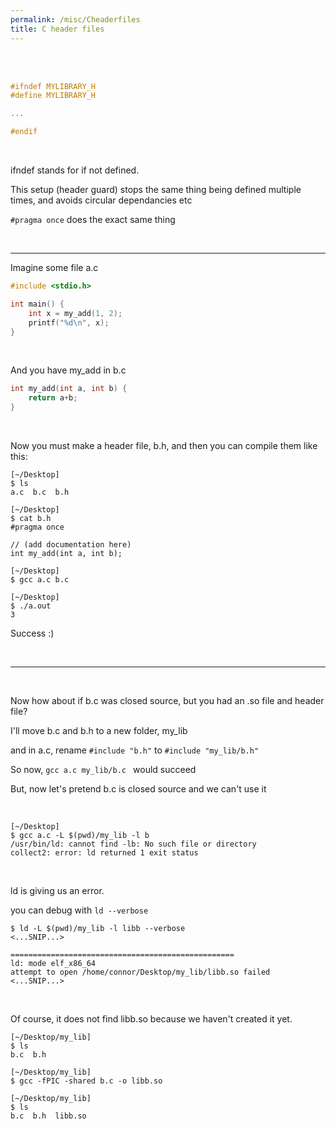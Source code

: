 ```yaml
---
permalink: /misc/Cheaderfiles
title: C header files
---
```


<br>


<br>

```c
#ifndef MYLIBRARY_H
#define MYLIBRARY_H

...

#endif
```

<br>

ifndef stands for if not defined. 

This setup (header guard) stops the same thing being defined multiple times, and avoids circular dependancies etc

`#pragma once` does the exact same thing

<br>

---

Imagine some file a.c

```c
#include <stdio.h>

int main() {
	int x = my_add(1, 2);
	printf("%d\n", x);
}
```

<br>

And you have my_add in b.c

```c
int my_add(int a, int b) {
	return a+b;
}
```

<br>

Now you must make a header file, b.h, and then you can compile them like this:

```
[~/Desktop] 
$ ls
a.c  b.c  b.h 

[~/Desktop] 
$ cat b.h 
#pragma once

// (add documentation here)
int my_add(int a, int b);

[~/Desktop] 
$ gcc a.c b.c

[~/Desktop] 
$ ./a.out 
3
```

Success :)

<br>

---

<br>

Now how about if b.c was closed source, but you had an .so file and header file?

I'll move b.c and b.h to a new folder, my_lib

and in a.c, rename `#include "b.h"` to `#include "my_lib/b.h"`

So now, `gcc a.c my_lib/b.c ` would succeed

But, now let's pretend b.c is closed source and we can't use it

<br>

```
[~/Desktop] 
$ gcc a.c -L $(pwd)/my_lib -l b
/usr/bin/ld: cannot find -lb: No such file or directory
collect2: error: ld returned 1 exit status
```

<br>

ld is giving us an error. 

you can debug with `ld --verbose`

```
$ ld -L $(pwd)/my_lib -l libb --verbose
<...SNIP...>

==================================================
ld: mode elf_x86_64
attempt to open /home/connor/Desktop/my_lib/libb.so failed
<...SNIP...>
```

<br>

Of course, it does not find libb.so because we haven't created it yet.

```
[~/Desktop/my_lib] 
$ ls
b.c  b.h

[~/Desktop/my_lib] 
$ gcc -fPIC -shared b.c -o libb.so

[~/Desktop/my_lib] 
$ ls
b.c  b.h  libb.so
```
